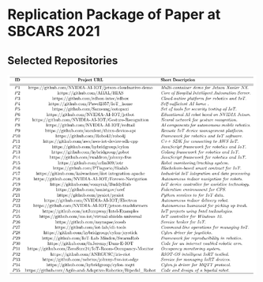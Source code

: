 # Replication Package of Paper at SBCARS 2021

## Selected Repositories

![Selected Repositories](./selected-repos.png)

